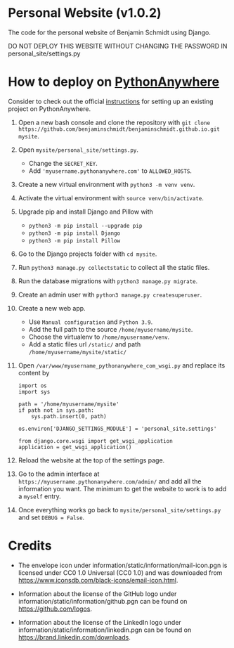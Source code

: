 # Personal Website (v1.0.2)

The code for the personal website of Benjamin Schmidt using Django.

DO NOT DEPLOY THIS WEBSITE WITHOUT CHANGING THE PASSWORD IN
personal_site/settings.py

# How to deploy on [PythonAnywhere](https://www.pythonanywhere.com/)

Consider to check out the official
[instructions](https://help.pythonanywhere.com/pages/DeployExistingDjangoProject) for setting up an existing project on PythonAnywhere.

1. Open a new bash console and clone the repository with
`git clone https://github.com/benjaminschmidt/benjaminschmidt.github.io.git mysite`.

2. Open `mysite/personal_site/settings.py`.
    * Change the `SECRET_KEY`.
    * Add `'myusername.pythonanywhere.com'` to `ALLOWED_HOSTS`.

3. Create a new virtual environment with `python3 -m venv venv`.

4. Activate the virtual environment with `source venv/bin/activate`.

5. Upgrade pip and install Django and Pillow with
    * `python3 -m pip install --upgrade pip`
    * `python3 -m pip install Django`
    * `python3 -m pip install Pillow`

6. Go to the Django projects folder with `cd mysite`.

7. Run `python3 manage.py collectstatic` to collect all the static files.

8. Run the database migrations with `python3 manage.py migrate`.

9. Create an admin user with `python3 manage.py createsuperuser`.

10. Create a new web app.
    * Use `Manual configuration` and `Python 3.9`.
    * Add the full path to the source `/home/myusername/mysite`.
    * Choose the virtualenv to `/home/myusername/venv`.
    * Add a static files url `/static/` and path `/home/myusername/mysite/static/`

11. Open `/var/www/myusername_pythonanywhere_com_wsgi.py` and replace its
content by
    ```
    import os
    import sys

    path = '/home/myusername/mysite'
    if path not in sys.path:
        sys.path.insert(0, path)

    os.environ['DJANGO_SETTINGS_MODULE'] = 'personal_site.settings'

    from django.core.wsgi import get_wsgi_application
    application = get_wsgi_application()
    ```

12. Reload the website at the top of the settings page.

13. Go to the admin interface at `https://myusername.pythonanywhere.com/admin/`
and add all the information you want. The minimum to get the website to work is
to add a `myself` entry.

14. Once everything works go back to
`mysite/personal_site/settings.py` and set `DEBUG = False`.


# Credits

* The envelope icon under information/static/information/mail-icon.pgn is
licensed under CC0 1.0 Universal (CC0 1.0) and was downloaded from
https://www.iconsdb.com/black-icons/email-icon.html.

* Information about the license of the GitHub logo under
information/static/information/github.pgn can be found on
https://github.com/logos.

* Information about the license of the LinkedIn logo under
information/static/information/linkedin.pgn can be found on
https://brand.linkedin.com/downloads.

